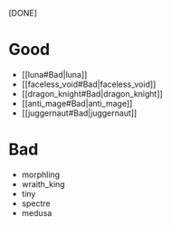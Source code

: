 [DONE]
# Good
- [[luna#Bad|luna]]
- [[faceless_void#Bad|faceless_void]]
- [[dragon_knight#Bad|dragon_knight]]
- [[anti_mage#Bad|anti_mage]]
- [[juggernaut#Bad|juggernaut]]
# Bad
- morphling
- wraith_king
- tiny
- spectre
- medusa